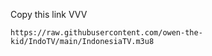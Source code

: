 Copy this link
VVV
```
https://raw.githubusercontent.com/owen-the-kid/IndoTV/main/IndonesiaTV.m3u8
```
